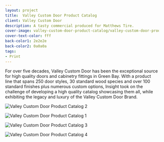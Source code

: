 ```yaml
---
layout: project
title:  Valley Custom Door Product Catalog
client: Valley Custom Door
description: A tasty commercial produced for Matthews Tire.
cover-image: valley-custom-door-product-catalog/valley-custom-door-product-catalog-1
cover-text-color: fff
back-color1: 2e2e2e
back-color2: 0a0a0a
tags:
- Print
---
```


For over five decades, Valley Custom Door has been the exceptional source for high quality doors and cabinetry fittings in Green Bay. With a product line that spans 250 door styles, 30 standard wood species and over 100 standard finishes plus numerous custom options, Insight took on the challenge of developing a high quality catalog showcasing them all, while exhibiting the legacy and luxury of the Valley Custom Door Brand.

<div class="images">

<img class="full" data-aos="fade-up" data-featherlight="/img/projects/valley-custom-door-product-catalog/valley-custom-door-product-catalog-2.jpg" src="/img/projects/valley-custom-door-product-catalog/valley-custom-door-product-catalog-2.jpg"
alt="Valley Custom Door Product Catalog 2"
srcset="/img/projects/valley-custom-door-product-catalog/valley-custom-door-product-catalog-2-400.jpg 400w,
/img/projects/valley-custom-door-product-catalog/valley-custom-door-product-catalog-2-600.jpg 600w,
/img/projects/valley-custom-door-product-catalog/valley-custom-door-product-catalog-2-900.jpg 900w,
/img/projects/valley-custom-door-product-catalog/valley-custom-door-product-catalog-2-1200.jpg 1200w,
/img/projects/valley-custom-door-product-catalog/valley-custom-door-product-catalog-2-1800.jpg 1800w,
/img/projects/valley-custom-door-product-catalog/valley-custom-door-product-catalog-2-2400.jpg 2400w" />

<img class="third" data-aos="fade-up"  data-featherlight="/img/projects/valley-custom-door-product-catalog/valley-custom-door-product-catalog-1.jpg" src="/img/projects/valley-custom-door-product-catalog/valley-custom-door-product-catalog-1.jpg"
alt="Valley Custom Door Product Catalog 1"
srcset="/img/projects/valley-custom-door-product-catalog/valley-custom-door-product-catalog-1-400.jpg 400w,
/img/projects/valley-custom-door-product-catalog/valley-custom-door-product-catalog-1-600.jpg 600w,
/img/projects/valley-custom-door-product-catalog/valley-custom-door-product-catalog-1-900.jpg 900w,
/img/projects/valley-custom-door-product-catalog/valley-custom-door-product-catalog-1-1200.jpg 1200w,
/img/projects/valley-custom-door-product-catalog/valley-custom-door-product-catalog-1-1800.jpg 1800w,
/img/projects/valley-custom-door-product-catalog/valley-custom-door-product-catalog-1-2400.jpg 2400w" />

<img class="third" data-aos="fade-up" data-aos-delay="200" data-featherlight="/img/projects/valley-custom-door-product-catalog/valley-custom-door-product-catalog-3.jpg" src="/img/projects/valley-custom-door-product-catalog/valley-custom-door-product-catalog-3.jpg"
alt="Valley Custom Door Product Catalog 3"
srcset="/img/projects/valley-custom-door-product-catalog/valley-custom-door-product-catalog-3-400.jpg 400w,
/img/projects/valley-custom-door-product-catalog/valley-custom-door-product-catalog-3-600.jpg 600w,
/img/projects/valley-custom-door-product-catalog/valley-custom-door-product-catalog-3-900.jpg 900w,
/img/projects/valley-custom-door-product-catalog/valley-custom-door-product-catalog-3-1200.jpg 1200w,
/img/projects/valley-custom-door-product-catalog/valley-custom-door-product-catalog-3-1800.jpg 1800w,
/img/projects/valley-custom-door-product-catalog/valley-custom-door-product-catalog-3-2400.jpg 2400w" />

<img class="third" data-aos="fade-up" data-aos-delay="200" data-featherlight="/img/projects/valley-custom-door-product-catalog/valley-custom-door-product-catalog-4.jpg" src="/img/projects/valley-custom-door-product-catalog/valley-custom-door-product-catalog-4.jpg"
alt="Valley Custom Door Product Catalog 4"
srcset="/img/projects/valley-custom-door-product-catalog/valley-custom-door-product-catalog-4-400.jpg 400w,
/img/projects/valley-custom-door-product-catalog/valley-custom-door-product-catalog-4-600.jpg 600w,
/img/projects/valley-custom-door-product-catalog/valley-custom-door-product-catalog-4-900.jpg 900w,
/img/projects/valley-custom-door-product-catalog/valley-custom-door-product-catalog-4-1200.jpg 1200w,
/img/projects/valley-custom-door-product-catalog/valley-custom-door-product-catalog-4-1800.jpg 1800w,
/img/projects/valley-custom-door-product-catalog/valley-custom-door-product-catalog-4-2400.jpg 2400w" />

</div>
